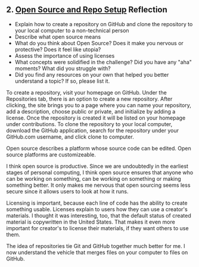 ## 2. [Open Source and Repo Setup](2_set_up_repo/readme.md) Reflection

* Explain how to create a repository on GitHub and clone the repository to your local computer to a non-technical person
* Describe what open source means
* What do you think about Open Source? Does it make you nervous or protective? Does it feel like utopia?
* Assess the importance of using licenses
* What concepts were solidified in the challenge? Did you have any "aha" moments? What did you struggle with?
* Did you find any resources on your own that helped you better understand a topic? If so, please list it.

To create a repository, visit your homepage on GitHub. Under the Repositories tab, there is an option to create a new repository. After clicking, the site brings you to a page where you can name your repository, add a description, choose public or private, and initialize by adding a license. Once the repository is created it will be listed on your homepage under contributions. To clone the repository to your local computer, download the GitHub application, search for the repository under your GitHub.com username, and click clone to computer.

Open source describes a platform whose source code can be edited. Open source platforms are customizeable. 

I think open source is productive. Since we are undoubtedly in the earliest stages of personal computing, I think open source ensures that anyone who can be working on something, can be working on something or making something better. It only makes me nervous that open sourcing seems less secure since it allows users to look at how it runs.

Licensing is important, because each line of code has the ability to create something usable. Licenses explain to users how they can use a creator's materials. I thought it was interesting, too, that the default status of created material is copywritten in the United States. That makes it even more important for creator's to license their materials, if they want others to use them.

The idea of repositories tie Git and GitHub together much better for me. I now understand the vehicle that merges files on your computer to files on GitHub.

